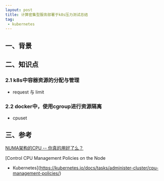 ```yaml
---
layout: post
title: 计算密集型服务部署于k8s压力测试总结
tag: 
 - kubernetes
---
```


## 一、背景


## 二、知识点

### 2.1 k8s中容器资源的分配与管理

* request 与 limit

### 2.2 docker中，使用cgroup进行资源隔离

* cpuset

## 三、参考

[NUMA架构的CPU -- 你真的用好了么？](http://cenalulu.github.io/linux/numa/)

[Control CPU Management Policies on the Node
- Kubernetes](https://kubernetes.io/docs/tasks/administer-cluster/cpu-management-policies/)
